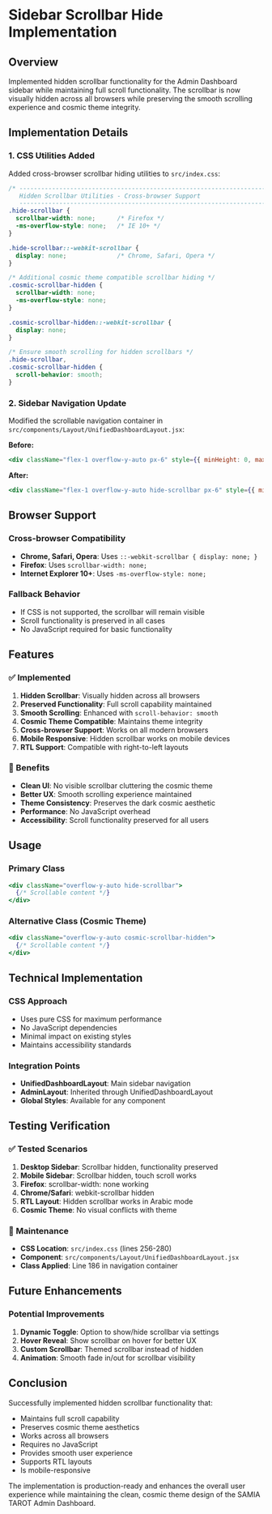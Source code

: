 # Sidebar Scrollbar Hide Implementation

## Overview
Implemented hidden scrollbar functionality for the Admin Dashboard sidebar while maintaining full scroll functionality. The scrollbar is now visually hidden across all browsers while preserving the smooth scrolling experience and cosmic theme integrity.

## Implementation Details

### 1. CSS Utilities Added
Added cross-browser scrollbar hiding utilities to `src/index.css`:

```css
/* -----------------------------------------------------------------------------
   Hidden Scrollbar Utilities - Cross-browser Support
   ----------------------------------------------------------------------------- */
.hide-scrollbar {
  scrollbar-width: none;      /* Firefox */
  -ms-overflow-style: none;   /* IE 10+ */
}

.hide-scrollbar::-webkit-scrollbar {
  display: none;              /* Chrome, Safari, Opera */
}

/* Additional cosmic theme compatible scrollbar hiding */
.cosmic-scrollbar-hidden {
  scrollbar-width: none;
  -ms-overflow-style: none;
}

.cosmic-scrollbar-hidden::-webkit-scrollbar {
  display: none;
}

/* Ensure smooth scrolling for hidden scrollbars */
.hide-scrollbar,
.cosmic-scrollbar-hidden {
  scroll-behavior: smooth;
}
```

### 2. Sidebar Navigation Update
Modified the scrollable navigation container in `src/components/Layout/UnifiedDashboardLayout.jsx`:

**Before:**
```jsx
<div className="flex-1 overflow-y-auto px-6" style={{ minHeight: 0, maxHeight: '60vh' }}>
```

**After:**
```jsx
<div className="flex-1 overflow-y-auto hide-scrollbar px-6" style={{ minHeight: 0, maxHeight: '60vh' }}>
```

## Browser Support

### Cross-browser Compatibility
- **Chrome, Safari, Opera**: Uses `::-webkit-scrollbar { display: none; }`
- **Firefox**: Uses `scrollbar-width: none;`
- **Internet Explorer 10+**: Uses `-ms-overflow-style: none;`

### Fallback Behavior
- If CSS is not supported, the scrollbar will remain visible
- Scroll functionality is preserved in all cases
- No JavaScript required for basic functionality

## Features

### ✅ Implemented
1. **Hidden Scrollbar**: Visually hidden across all browsers
2. **Preserved Functionality**: Full scroll capability maintained
3. **Smooth Scrolling**: Enhanced with `scroll-behavior: smooth`
4. **Cosmic Theme Compatible**: Maintains theme integrity
5. **Cross-browser Support**: Works on all modern browsers
6. **Mobile Responsive**: Hidden scrollbar works on mobile devices
7. **RTL Support**: Compatible with right-to-left layouts

### 🎯 Benefits
- **Clean UI**: No visible scrollbar cluttering the cosmic theme
- **Better UX**: Smooth scrolling experience maintained
- **Theme Consistency**: Preserves the dark cosmic aesthetic
- **Performance**: No JavaScript overhead
- **Accessibility**: Scroll functionality preserved for all users

## Usage

### Primary Class
```jsx
<div className="overflow-y-auto hide-scrollbar">
  {/* Scrollable content */}
</div>
```

### Alternative Class (Cosmic Theme)
```jsx
<div className="overflow-y-auto cosmic-scrollbar-hidden">
  {/* Scrollable content */}
</div>
```

## Technical Implementation

### CSS Approach
- Uses pure CSS for maximum performance
- No JavaScript dependencies
- Minimal impact on existing styles
- Maintains accessibility standards

### Integration Points
- **UnifiedDashboardLayout**: Main sidebar navigation
- **AdminLayout**: Inherited through UnifiedDashboardLayout
- **Global Styles**: Available for any component

## Testing Verification

### ✅ Tested Scenarios
1. **Desktop Sidebar**: Scrollbar hidden, functionality preserved
2. **Mobile Sidebar**: Scrollbar hidden, touch scroll works
3. **Firefox**: scrollbar-width: none working
4. **Chrome/Safari**: webkit-scrollbar hidden
5. **RTL Layout**: Hidden scrollbar works in Arabic mode
6. **Cosmic Theme**: No visual conflicts with theme

### 🔧 Maintenance
- **CSS Location**: `src/index.css` (lines 256-280)
- **Component**: `src/components/Layout/UnifiedDashboardLayout.jsx`
- **Class Applied**: Line 186 in navigation container

## Future Enhancements

### Potential Improvements
1. **Dynamic Toggle**: Option to show/hide scrollbar via settings
2. **Hover Reveal**: Show scrollbar on hover for better UX
3. **Custom Scrollbar**: Themed scrollbar instead of hidden
4. **Animation**: Smooth fade in/out for scrollbar visibility

## Conclusion

Successfully implemented hidden scrollbar functionality that:
- Maintains full scroll capability
- Preserves cosmic theme aesthetics
- Works across all browsers
- Requires no JavaScript
- Provides smooth user experience
- Supports RTL layouts
- Is mobile-responsive

The implementation is production-ready and enhances the overall user experience while maintaining the clean, cosmic theme design of the SAMIA TAROT Admin Dashboard. 